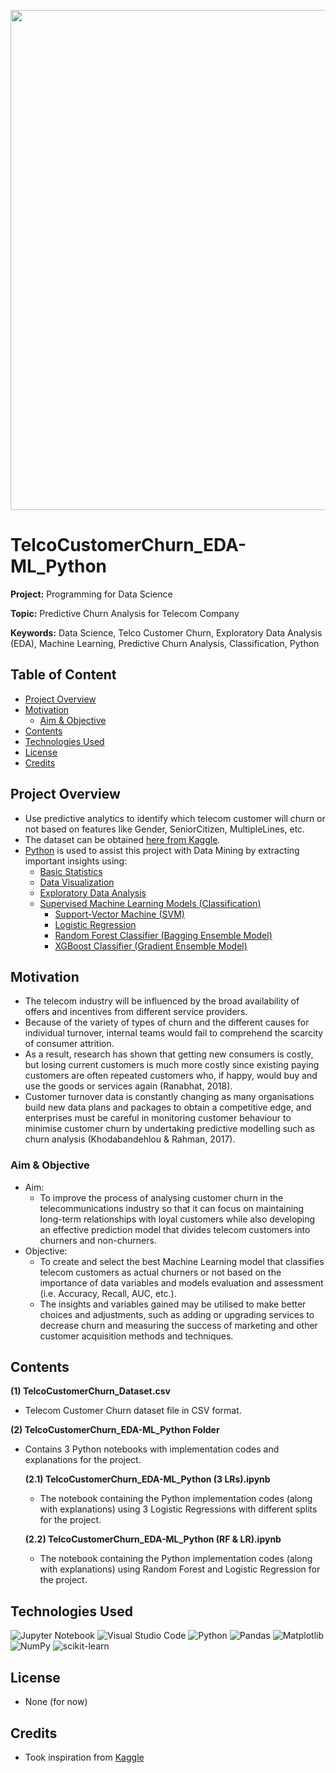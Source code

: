 <p align="center">
    <img width="800" src="https://editor.analyticsvidhya.com/uploads/94357telecom%20churn.png">
</p>

# TelcoCustomerChurn_EDA-ML_Python

**Project:** Programming for Data Science

**Topic:** Predictive Churn Analysis for Telecom Company

**Keywords:** Data Science, Telco Customer Churn, Exploratory Data Analysis (EDA), Machine Learning, Predictive Churn Analysis, Classification, Python



## Table of Content
- [Project Overview](#Project-Overview)
- [Motivation](#Motivation)
  - [Aim & Objective](#Aim--Objective)
- [Contents](#Contents)
- [Technologies Used](#Technologies-Used)
- [License](#License)
- [Credits](#Credits)



## Project Overview
- Use predictive analytics to identify which telecom customer will churn or not based on features like Gender, SeniorCitizen, MultipleLines, etc.
- The dataset can be obtained [here from Kaggle](https://www.kaggle.com/datasets/blastchar/telco-customer-churn).
- [Python](https://www.python.org/) is used to assist this project with Data Mining by extracting important insights using: 
  - [Basic Statistics](https://en.wikipedia.org/wiki/Statistics)
  - [Data Visualization](https://en.wikipedia.org/wiki/Data_and_information_visualization)
  - [Exploratory Data Analysis](https://en.wikipedia.org/wiki/Exploratory_data_analysis)
  - [Supervised Machine Learning Models (Classification)](https://en.wikipedia.org/wiki/Supervised_learning)
    - [Support-Vector Machine (SVM)](https://en.wikipedia.org/wiki/Support-vector_machine)
    - [Logistic Regression](https://en.wikipedia.org/wiki/Logistic_regression)
    - [Random Forest Classifier (Bagging Ensemble Model)](https://en.wikipedia.org/wiki/Random_forest)
    - [XGBoost Classifier (Gradient Ensemble Model)](https://en.wikipedia.org/wiki/XGBoost)



## Motivation
- The telecom industry will be influenced by the broad availability of offers and incentives from different service providers. 
- Because of the variety of types of churn and the different causes for individual turnover, internal teams would fail to comprehend the scarcity of consumer attrition. 
- As a result, research has shown that getting new consumers is costly, but losing current customers is much more costly since existing paying customers are often repeated customers who, if happy, would buy and use the goods or services again (Ranabhat, 2018). 
- Customer turnover data is constantly changing as many organisations build new data plans and packages to obtain a competitive edge, and enterprises must be careful in monitoring customer behaviour to minimise customer churn by undertaking predictive modelling such as churn analysis (Khodabandehlou & Rahman, 2017).



### Aim & Objective
- Aim: 
  - To improve the process of analysing customer churn in the telecommunications industry so that it can focus on maintaining long-term relationships with loyal customers while also developing an effective prediction model that divides telecom customers into churners and non-churners. 
- Objective: 
  - To create and select the best Machine Learning model that classifies telecom customers as actual churners or not based on the importance of data variables and models evaluation and assessment (i.e. Accuracy, Recall, AUC, etc.).
  - The insights and variables gained may be utilised to make better choices and adjustments, such as adding or upgrading services to decrease churn and measuring the success of marketing and other customer acquisition methods and techniques.



## Contents
**(1) TelcoCustomerChurn_Dataset.csv**
  - Telecom Customer Churn dataset file in CSV format.

**(2) TelcoCustomerChurn_EDA-ML_Python Folder**
  - Contains 3 Python notebooks with implementation codes and explanations for the project.

    **(2.1) TelcoCustomerChurn_EDA-ML_Python (3 LRs).ipynb**
    - The notebook containing the Python implementation codes (along with explanations) using 3 Logistic Regressions with different splits for the project.

    **(2.2) TelcoCustomerChurn_EDA-ML_Python (RF & LR).ipynb**
    - The notebook containing the Python implementation codes (along with explanations) using Random Forest and Logistic Regression for the project.



## Technologies Used
<p </p>

![Jupyter Notebook](https://img.shields.io/badge/jupyter-%23FA0F00.svg?style=for-the-badge&logo=jupyter&logoColor=white)
![Visual Studio Code](https://img.shields.io/badge/Visual%20Studio%20Code-0078d7.svg?style=for-the-badge&logo=visual-studio-code&logoColor=white)
![Python](https://img.shields.io/badge/python-3670A0?style=for-the-badge&logo=python&logoColor=ffdd54)
![Pandas](https://img.shields.io/badge/pandas-%23150458.svg?style=for-the-badge&logo=pandas&logoColor=white)
![Matplotlib](https://img.shields.io/badge/Matplotlib-%23#ffffff.svg?style=for-the-badge&logo=Matplotlib&logoColor=white)
![NumPy](https://img.shields.io/badge/numpy-%23013243.svg?style=for-the-badge&logo=numpy&logoColor=white)
![scikit-learn](https://img.shields.io/badge/scikit--learn-%23F7931E.svg?style=for-the-badge&logo=scikit-learn&logoColor=white)

<p </p>



## License
- None (for now)



## Credits
- Took inspiration from [Kaggle](https://www.kaggle.com/)




